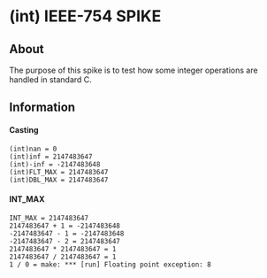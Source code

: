 # (int) IEEE-754 SPIKE
## About
The purpose of this spike is to test how some integer operations are handled in standard C.

## Information
#### Casting
    (int)nan = 0
    (int)inf = 2147483647
    (int)-inf = -2147483648
    (int)FLT_MAX = 2147483647
    (int)DBL_MAX = 2147483647

#### INT_MAX
    INT_MAX = 2147483647
    2147483647 + 1 = -2147483648
    -2147483647 - 1 = -2147483648
    -2147483647 - 2 = 2147483647
    2147483647 * 2147483647 = 1
    2147483647 / 2147483647 = 1
    1 / 0 = make: *** [run] Floating point exception: 8